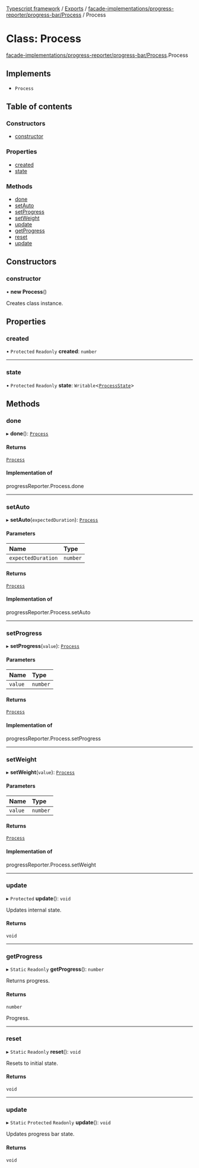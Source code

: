 [Typescript framework](../index.md) / [Exports](../modules.md) / [facade-implementations/progress-reporter/progress-bar/Process](../modules/facade_implementations_progress_reporter_progress_bar_Process.md) / Process

# Class: Process

[facade-implementations/progress-reporter/progress-bar/Process](../modules/facade_implementations_progress_reporter_progress_bar_Process.md).Process

## Implements

- `Process`

## Table of contents

### Constructors

- [constructor](facade_implementations_progress_reporter_progress_bar_Process.Process.md#constructor)

### Properties

- [created](facade_implementations_progress_reporter_progress_bar_Process.Process.md#created)
- [state](facade_implementations_progress_reporter_progress_bar_Process.Process.md#state)

### Methods

- [done](facade_implementations_progress_reporter_progress_bar_Process.Process.md#done)
- [setAuto](facade_implementations_progress_reporter_progress_bar_Process.Process.md#setauto)
- [setProgress](facade_implementations_progress_reporter_progress_bar_Process.Process.md#setprogress)
- [setWeight](facade_implementations_progress_reporter_progress_bar_Process.Process.md#setweight)
- [update](facade_implementations_progress_reporter_progress_bar_Process.Process.md#update)
- [getProgress](facade_implementations_progress_reporter_progress_bar_Process.Process.md#getprogress)
- [reset](facade_implementations_progress_reporter_progress_bar_Process.Process.md#reset)
- [update](facade_implementations_progress_reporter_progress_bar_Process.Process.md#update-1)

## Constructors

### constructor

• **new Process**()

Creates class instance.

## Properties

### created

• `Protected` `Readonly` **created**: `number`

___

### state

• `Protected` `Readonly` **state**: `Writable`<[`ProcessState`](../interfaces/facade_implementations_progress_reporter_progress_bar_core.ProcessState.md)\>

## Methods

### done

▸ **done**(): [`Process`](facade_implementations_progress_reporter_progress_bar_Process.Process.md)

#### Returns

[`Process`](facade_implementations_progress_reporter_progress_bar_Process.Process.md)

#### Implementation of

progressReporter.Process.done

___

### setAuto

▸ **setAuto**(`expectedDuration`): [`Process`](facade_implementations_progress_reporter_progress_bar_Process.Process.md)

#### Parameters

| Name | Type |
| :------ | :------ |
| `expectedDuration` | `number` |

#### Returns

[`Process`](facade_implementations_progress_reporter_progress_bar_Process.Process.md)

#### Implementation of

progressReporter.Process.setAuto

___

### setProgress

▸ **setProgress**(`value`): [`Process`](facade_implementations_progress_reporter_progress_bar_Process.Process.md)

#### Parameters

| Name | Type |
| :------ | :------ |
| `value` | `number` |

#### Returns

[`Process`](facade_implementations_progress_reporter_progress_bar_Process.Process.md)

#### Implementation of

progressReporter.Process.setProgress

___

### setWeight

▸ **setWeight**(`value`): [`Process`](facade_implementations_progress_reporter_progress_bar_Process.Process.md)

#### Parameters

| Name | Type |
| :------ | :------ |
| `value` | `number` |

#### Returns

[`Process`](facade_implementations_progress_reporter_progress_bar_Process.Process.md)

#### Implementation of

progressReporter.Process.setWeight

___

### update

▸ `Protected` **update**(): `void`

Updates internal state.

#### Returns

`void`

___

### getProgress

▸ `Static` `Readonly` **getProgress**(): `number`

Returns progress.

#### Returns

`number`

Progress.

___

### reset

▸ `Static` `Readonly` **reset**(): `void`

Resets to initial state.

#### Returns

`void`

___

### update

▸ `Static` `Protected` `Readonly` **update**(): `void`

Updates progress bar state.

#### Returns

`void`
